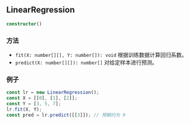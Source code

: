 ## LinearRegression

```ts
constructor()
```

### 方法
+ `fit(X: number[][], Y: number[]): void` 根据训练数据计算回归系数。
+ `predict(X: number[][]): number[]` 对给定样本进行预测。

### 例子
```ts
const lr = new LinearRegression();
const X = [[0], [1], [2]];
const Y = [3, 5, 7];
lr.fit(X, Y);
const pred = lr.predict([[3]]); // 预期约为 9
```
